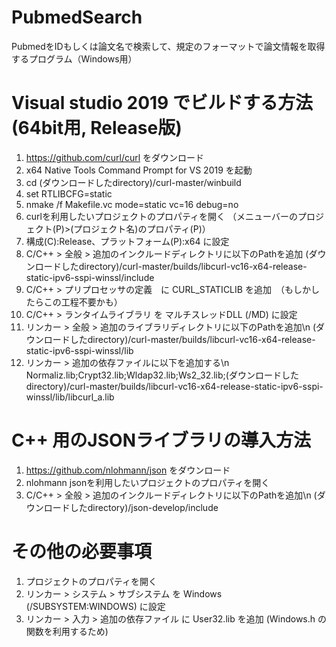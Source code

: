 # PubmedSearch
PubmedをIDもしくは論文名で検索して、規定のフォーマットで論文情報を取得するプログラム（Windows用）

# Visual studio 2019 でビルドする方法(64bit用, Release版)
1) https://github.com/curl/curl をダウンロード
2) x64 Native Tools Command Prompt for VS 2019 を起動
3) cd (ダウンロードしたdirectory)/curl-master/winbuild
4) set RTLIBCFG=static
5) nmake /f Makefile.vc mode=static vc=16 debug=no
6) curlを利用したいプロジェクトのプロパティを開く
（メニューバーのプロジェクト(P)>(プロジェクト名)のプロパティ(P)）
7) 構成(C):Release、プラットフォーム(P):x64 に設定
8) C/C++ > 全般 > 追加のインクルードディレクトリに以下のPathを追加
(ダウンロードしたdirectory)/curl-master/builds/libcurl-vc16-x64-release-static-ipv6-sspi-winssl/include
9) C/C++ > プリプロセッサの定義　に CURL_STATICLIB を追加　（もしかしたらこの工程不要かも）
10) C/C++ > ランタイムライブラリ を マルチスレッドDLL (/MD) に設定
11) リンカー > 全般 > 追加のライブラリディレクトリに以下のPathを追加\n
(ダウンロードしたdirectory)/curl-master/builds/libcurl-vc16-x64-release-static-ipv6-sspi-winssl/lib
12) リンカー > 追加の依存ファイルに以下を追加する\n
Normaliz.lib;Crypt32.lib;Wldap32.lib;Ws2_32.lib;(ダウンロードしたdirectory)/curl-master/builds/libcurl-vc16-x64-release-static-ipv6-sspi-winssl/lib/libcurl_a.lib

# C++ 用のJSONライブラリの導入方法
1) https://github.com/nlohmann/json をダウンロード
2) nlohmann jsonを利用したいプロジェクトのプロパティを開く
3) C/C++ > 全般 > 追加のインクルードディレクトリに以下のPathを追加\n
(ダウンロードしたdirectory)/json-develop/include

# その他の必要事項
1) プロジェクトのプロパティを開く
2) リンカー > システム > サブシステム を Windows (/SUBSYSTEM:WINDOWS) に設定
3) リンカー > 入力 > 追加の依存ファイル に User32.lib を追加 (Windows.h の関数を利用するため)
